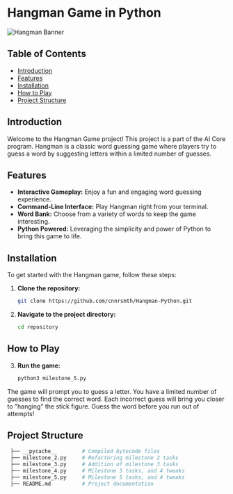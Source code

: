 # Hangman Game in Python

![Hangman Banner](https://media-cldnry.s-nbcnews.com/image/upload/t_fit-1500w,f_auto,q_auto:best/newscms/2018_01/2279041/180102-logan-paul-mn-0745.jpg)

## Table of Contents

- [Introduction](#introduction)
- [Features](#features)
- [Installation](#installation)
- [How to Play](#how-to-play)
- [Project Structure](#project-structure)

## Introduction

Welcome to the Hangman Game project! This project is a part of the AI Core program. Hangman is a classic word guessing game where players try to guess a word by suggesting letters within a limited number of guesses.

## Features

- **Interactive Gameplay:** Enjoy a fun and engaging word guessing experience.
- **Command-Line Interface:** Play Hangman right from your terminal.
- **Word Bank:** Choose from a variety of words to keep the game interesting.
- **Python Powered:** Leveraging the simplicity and power of Python to bring this game to life.

## Installation

To get started with the Hangman game, follow these steps:

1. **Clone the repository:**

   ```sh
   git clone https://github.com/cnnrsmth/Hangman-Python.git
   ```

2. **Navigate to the project directory:**

   ```sh
   cd repository
   ```

## How to Play

3. **Run the game:**
   ```sh
   python3 milestone_5.py
   ```

The game will prompt you to guess a letter.
You have a limited number of guesses to find the correct word.
Each incorrect guess will bring you closer to "hanging" the stick figure.
Guess the word before you run out of attempts!

## Project Structure

```sh
 ├── __pycache__        # Compiled bytecode files
 ├── milestone_2.py     # Refactoring milestone 2 tasks
 ├── milestone_3.py     # Addition of milestone 3 tasks
 ├── milestone_4.py     # Milestone 5 tasks, and 4 tweaks
 ├── milestone_5.py     # Milestone 5 tasks, and 4 tweaks
 ├── README.md          # Project documentation
```

